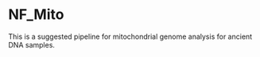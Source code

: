 # NF_Mito

This is a suggested pipeline for mitochondrial genome analysis for ancient DNA samples. 
